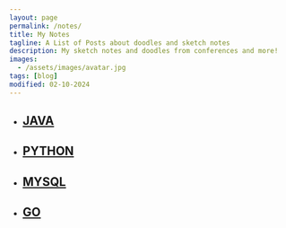 ```yaml
---
layout: page
permalink: /notes/
title: My Notes
tagline: A List of Posts about doodles and sketch notes
description: My sketch notes and doodles from conferences and more!
images:
  - /assets/images/avatar.jpg
tags: [blog]
modified: 02-10-2024
---
```

- ## [<u>JAVA</u>](/java)

- ## [<u>PYTHON</u>](/python)

- ## [<u>MYSQL</u>](/mysql)

- ## [<u>GO</u>](/go)